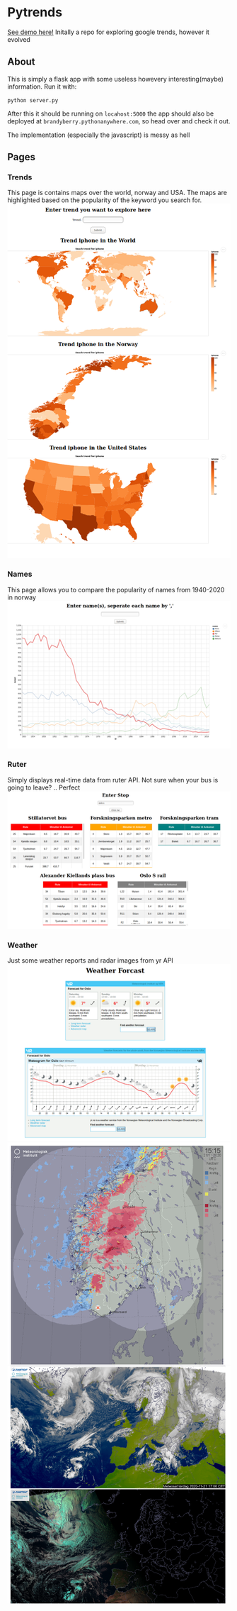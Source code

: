 # Pytrends
[See demo here!](https://brandyberry.pythonanywhere.com)
Initally a repo for exploring google trends, however it evolved

## About
This is simply a flask app with some useless howevery interesting(maybe) information. Run it with:
```
python server.py
```
After this it should be running on `locahost:5000` the app should also be deployed at `brandyberry.pythonanywhere.com`, so head over and check it out.

The implementation (especially the javascript)  is messy as hell

## Pages
### Trends
This page is contains maps over the world, norway and USA. The maps are highlighted based on the popularity of the keyword you search for.
![Alt text](./images/trends.png)

### Names
This page allows you to compare the popularity of names from 1940-2020 in norway
![Alt text](./images/names.png)

### Ruter
Simply displays real-time data from ruter API. Not sure when your bus is going to leave? .. Perfect
![Alt text](./images/ruter.png)

### Weather
Just some weather reports and radar images from yr API
![Alt text](./images/weather1.png)
![Alt text](./images/weather2.png)
![Alt text](./images/weather3.png)



